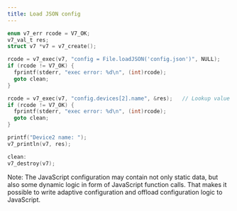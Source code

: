```yaml
---
title: Load JSON config
---
```


```c
enum v7_err rcode = V7_OK;
v7_val_t res;
struct v7 *v7 = v7_create();

rcode = v7_exec(v7, "config = File.loadJSON('config.json')", NULL);
if (rcode != V7_OK) {
  fprintf(stderr, "exec error: %d\n", (int)rcode);
  goto clean;
}

rcode = v7_exec(v7, "config.devices[2].name", &res);   // Lookup value
if (rcode != V7_OK) {
  fprintf(stderr, "exec error: %d\n", (int)rcode);
  goto clean;
}

printf("Device2 name: ");
v7_println(v7, res);

clean:
v7_destroy(v7);
```

Note: The JavaScript configuration may contain not only static data, but also some
dynamic logic in form of JavaScript function calls. That makes it possible to
write adaptive configuration and offload configuration logic to JavaScript.
